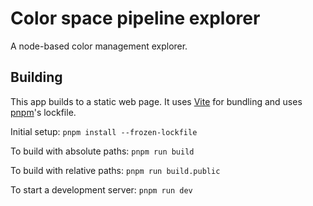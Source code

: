 # Color space pipeline explorer
A node-based color management explorer.

## Building
This app builds to a static web page. It uses [Vite](https://vitejs.dev) for bundling and uses [pnpm](https://pnpm.io/installation)'s lockfile.

Initial setup:
`pnpm install --frozen-lockfile`

To build with absolute paths:
`pnpm run build`

To build with relative paths:
`pnpm run build.public`

To start a development server:
`pnpm run dev`
